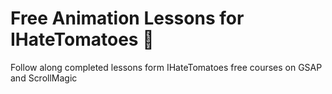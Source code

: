 # Free Animation Lessons for IHateTomatoes 🍅
Follow along completed lessons form IHateTomatoes free courses on GSAP and ScrollMagic
